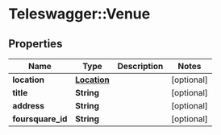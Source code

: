 # Teleswagger::Venue

## Properties
Name | Type | Description | Notes
------------ | ------------- | ------------- | -------------
**location** | [**Location**](Location.md) |  | [optional] 
**title** | **String** |  | [optional] 
**address** | **String** |  | [optional] 
**foursquare_id** | **String** |  | [optional] 


